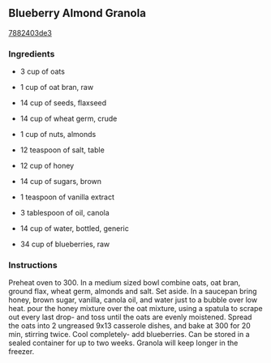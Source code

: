 ## Blueberry Almond Granola

[7882403de3](http://www.food.com/recipe/blueberry-almond-granola-391065)

### Ingredients

 - 3 cup of oats

 - 1 cup of oat bran, raw

 - 14 cup of seeds, flaxseed

 - 14 cup of wheat germ, crude

 - 1 cup of nuts, almonds

 - 12 teaspoon of salt, table

 - 12 cup of honey

 - 14 cup of sugars, brown

 - 1 teaspoon of vanilla extract

 - 3 tablespoon of oil, canola

 - 14 cup of water, bottled, generic

 - 34 cup of blueberries, raw

### Instructions

Preheat oven to 300. In a medium sized bowl combine oats, oat bran, ground flax, wheat germ, almonds and salt. Set aside. In a saucepan bring honey, brown sugar, vanilla, canola oil, and water just to a bubble over low heat. pour the honey mixture over the oat mixture, using a spatula to scrape out every last drop- and toss until the oats are evenly moistened. Spread the oats into 2 ungreased 9x13 casserole dishes, and bake at 300 for 20 min, stirring twice. Cool completely- add blueberries. Can be stored in a sealed container for up to two weeks. Granola will keep longer in the freezer.